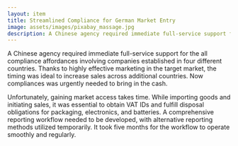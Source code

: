 ```yaml
---
layout: item
title: Streamlined Compliance for German Market Entry
image: assets/images/pixabay_massage.jpg
description: A Chinese agency required immediate full-service support for the all compliance affordances involving companies established in four different countries. Thanks to highly effective marketing in the target market, the timing was ideal to increase sales across additional countries. Now compliances was urgently needed to bring in the cash.
---
```

A Chinese agency required immediate full-service support for the all compliance affordances involving companies established in four different countries. Thanks to highly effective marketing in the target market, the timing was ideal to increase sales across additional countries. Now compliances was urgently needed to bring in the cash.

Unfortunately, gaining market access takes time. While importing goods and initiating sales, it was essential to obtain VAT IDs and fulfill disposal obligations for packaging, electronics, and batteries. A comprehensive reporting workflow needed to be developed, with alternative reporting methods utilized temporarily. It took five months for the workflow to operate smoothly and regularly.

